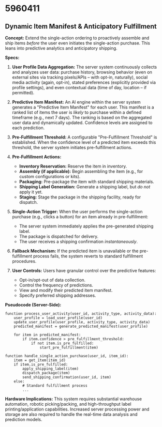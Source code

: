# 5960411

## Dynamic Item Manifest & Anticipatory Fulfillment

**Concept:** Extend the single-action ordering to proactively assemble and ship items *before* the user even initiates the single-action purchase. This leans into predictive analytics and anticipatory shipping.

**Specs:**

1.  **User Profile Data Aggregation:** The server system continuously collects and analyzes user data: purchase history, browsing behavior (even on external sites via tracking pixels/APIs – with opt-in, naturally), social media activity (again, opt-in), stated preferences (explicitly provided via profile settings), and even contextual data (time of day, location – if permitted).

2.  **Predictive Item Manifest:** An AI engine within the server system generates a "Predictive Item Manifest" for each user. This manifest is a ranked list of items the user is *likely* to purchase within a defined timeframe (e.g., next 7 days).  The ranking is based on the aggregated user data and dynamically updated.  Confidence levels are assigned to each prediction.

3.  **Pre-Fulfillment Threshold:** A configurable "Pre-Fulfillment Threshold" is established. When the confidence level of a predicted item exceeds this threshold, the server system initiates pre-fulfillment actions.

4.  **Pre-Fulfillment Actions:**
    *   **Inventory Reservation:** Reserve the item in inventory.
    *   **Assembly (if applicable):** Begin assembling the item (e.g., for custom configurations or kits).
    *   **Packaging:**  Pre-package the item with standard shipping materials.
    *   **Shipping Label Generation:** Generate a shipping label, but *do not* apply it yet.
    *   **Staging:** Stage the package in the shipping facility, ready for dispatch.

5.  **Single-Action Trigger:** When the user performs the single-action purchase (e.g., clicks a button) for an item already in pre-fulfillment:
    *   The server system immediately applies the pre-generated shipping label.
    *   The package is dispatched for delivery.
    *   The user receives a shipping confirmation *instantaneously*.

6.  **Fallback Mechanism:** If the predicted item is unavailable or the pre-fulfillment process fails, the system reverts to standard fulfillment procedures.

7.  **User Controls:** Users have granular control over the predictive features:
    *   Opt-in/opt-out of data collection.
    *   Control the frequency of predictions.
    *   View and modify their predicted item manifest.
    *   Specify preferred shipping addresses.

**Pseudocode (Server-Side):**

```
function process_user_activity(user_id, activity_type, activity_data):
    user_profile = load_user_profile(user_id)
    update_user_profile(user_profile, activity_type, activity_data)
    predicted_manifest = generate_predicted_manifest(user_profile)

    for item in predicted_manifest:
        if item.confidence > pre_fulfillment_threshold:
            if not item.is_pre_fulfilled:
                start_pre_fulfillment(item)

function handle_single_action_purchase(user_id, item_id):
    item = get_item(item_id)
    if item.is_pre_fulfilled:
        apply_shipping_label(item)
        dispatch_package(item)
        send_shipping_confirmation(user_id, item)
    else:
        # Standard fulfillment process
        ...
```

**Hardware Implications:** This system requires substantial warehouse automation, robotic picking/packing, and high-throughput label printing/application capabilities.  Increased server processing power and storage are also required to handle the real-time data analysis and prediction models.